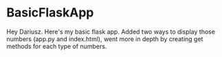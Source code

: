 # BasicFlaskApp

Hey Dariusz. Here's my basic flask app. Added two ways to display those numbers (app.py and index.html), went more in depth by creating get methods for each type of numbers.
